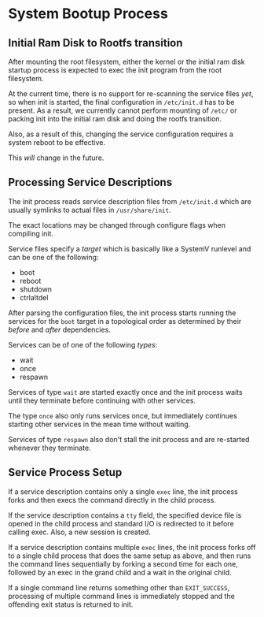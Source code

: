 # System Bootup Process

## Initial Ram Disk to Rootfs transition

After mounting the root filesystem, either the kernel or the initial ram disk
startup process is expected to exec the init program from the root filesystem.

At the current time, there is no support for re-scanning the service files
*yet*, so when init is started, the final configuration in `/etc/init.d` has to
be present. As a result, we currently cannot perform mounting of `/etc/` or
packing init into the initial ram disk and doing the rootfs transition.

Also, as a result of this, changing the service configuration requires a system
reboot to be effective.

This _will_ change in the future.


## Processing Service Descriptions

The init process reads service description files from `/etc/init.d` which are
usually symlinks to actual files in `/usr/share/init`.

The exact locations may be changed through configure flags when compiling init.

Service files specify a *target* which is basically like a SystemV runlevel and
can be one of the following:

* boot
* reboot
* shutdown
* ctrlaltdel

After parsing the configuration files, the init process starts running the
services for the `boot` target in a topological order as determined by their
*before* and *after* dependencies.

Services can be of one of the following *types*:

* wait
* once
* respawn

Services of type `wait` are started exactly once and the init process waits
until they terminate before continuing with other services.

The type `once` also only runs services once, but immediately continues
starting other services in the mean time without waiting.

Services of type `respawn` also don't stall the init process and are re-started
whenever they terminate.

## Service Process Setup

If a service description contains only a single `exec` line, the init process
forks and then execs the command directly in the child process.

If the service description contains a `tty` field, the specified device file
is opened in the child process and standard I/O is redirected to it before
calling exec. Also, a new session is created.


If a service description contains multiple `exec` lines, the init process forks
off to a single child process that does the same setup as above, and then runs
the command lines sequentially by forking a second time for each one, followed
by an exec in the grand child and a wait in the original child.

If a single command line returns something other than `EXIT_SUCCESS`,
processing of multiple command lines is immediately stopped and the offending
exit status is returned to init.

